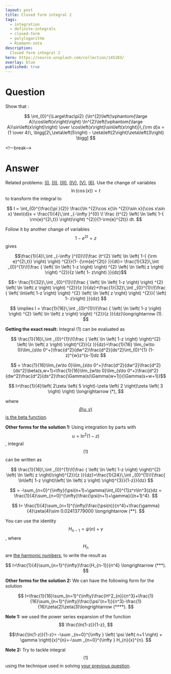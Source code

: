 ```yaml
---
layout: post
title: Closed form integral 2
tags:
  - integration   
  - definite-integrals
  - closed-form
  - polylogarithm
  - Riemann-zeta
description:  
  Closed form integral 2
hero: https://source.unsplash.com/collection/145103/
overlay: blue
published: true
---
```



# Question

Show that :

$$
\int_{0}^{\Large\frac\pi2}
{\ln^{2}\left(\vphantom{\large A}\cos\left(x\right)\right)
\ln^{2}\left(\vphantom{\large A}\sin\left(x\right)\right)
\over
\cos\left(x\right)\sin\left(x\right)}\,{\rm d}x
={1 \over 4}\,
\bigg[2\,\zeta\left(5\right) - \zeta\left(2\right)\zeta\left(3\right) \bigg]
$$

<!–-break-–> 

# Answer

Related problems: [(I)](https://math.stackexchange.com/questions/294226/some-integrals-with-log/294323#294323), [(II)](https://math.stackexchange.com/questions/397347/find-the-value-of-int-0-infty-fracx3ex-1-lnex-1-dx/397754#397754), [(III)](https://math.stackexchange.com/questions/330057/how-to-evaluate-i-displaystyle-int-0-pi-2x2-ln-sin-x-ln-cos-xdx/332041#332041), [(IV)](https://math.stackexchange.com/questions/275643/proving-an-alternating-euler-sum-sum-k-1-infty-frac-1k1-h-kk/276590#276590), [(V)](https://math.stackexchange.com/questions/873333/how-find-this-integral-i-int-0-frac-pi2-ln1-tan4x2-frac2/873425#873425), [(6)](https://math.stackexchange.com/questions/397347/find-the-value-of-int-0-infty-fracx3ex-1-lnex-1-dx/397754#397754). Use the change of variables $$\ln(\cos(x))=t$$ to transform the integral to

$$ 
I = \int_{0}^{\frac{\pi }{2}} \frac{\ln ^{2}\cos x{\ln ^{2}}\sin x}{\cos x\sin x} \text{d}x 
= \frac{1}{4}\,\int _{-\infty }^{0} \! \frac {t^{2} \left( \ln  \left( 1-{
\rm{e}^{2\,t}} \right)\right) ^{2}}{1-\rm{e}^{2t}} dt.
$$

Follow it by another change of variables $$ 1-e^{2t}=z $$ gives

$$\frac{1}{4}\,\int _{-\infty }^{0}\!{\frac {t^{2} \left( \ln  \left( 1-{
{\rm e}^{2\,t}} \right)  \right) ^{2}}{1-  {\rm{e}^{2t}}
 }}{dt}= \frac{1}{32}\,\int _{0}^{1}\!{\frac { \left( \ln  \left( 1-z \right) 
 \right) ^{2} \left( \ln  \left( z \right)  \right) ^{2}}{z \left( 1-
z\right) }}{dz}$$ 

$$= \frac{1}{32}\,\int _{0}^{1}\!{\frac { \left( \ln  \left( 1-z \right) 
 \right) ^{2} \left( \ln  \left( z \right)  \right) ^{2}}{z }}{dz}+\frac{1}{32}\,\int _{0}^{1}\!{\frac { \left( \ln\left( 1-z \right) 
 \right) ^{2} \left( \ln  \left( z \right)  \right) ^{2}}{ \left( 1-
z\right) }}{dz} $$

$$ \implies I = \frac{1}{16}\,\int _{0}^{1}\!{\frac { \left( \ln  \left( 1-z \right) 
 \right) ^{2} \left( \ln  \left( z \right)  \right) ^{2}}{z }}{dz}\longrightarrow (1). $$

**Getting the exact result:** Integral (1) can be evaluated as

$$ \frac{1}{16}\,\int _{0}^{1}\!{\frac { \left( \ln  \left( 1-z \right) 
 \right)^{2} \left( \ln  \left( z \right)  \right)^{2}}{z }}{dz}=\frac{1}{16} \lim_{w\to 0}\lim_{s\to 0^+}\frac{d^2}{dw^2}\frac{d^2}{ds^2}\int_{0}^{1} (1-z)^{w}z^{s-1}dz $$

$$ = \frac{1}{16}\lim_{w\to 0}\lim_{s\to 0^+}\frac{d^2}{dw^2}\frac{d^2}{ds^2}\beta(s,w+1)=\frac{1}{16}\lim_{w\to 0}\lim_{s\to 0^+}\frac{d^2}{dw^2}\frac{d^2}{ds^2}\frac{\Gamma(s)\Gamma(w+1)}{\Gamma(s+w+1)}$$

$$ I=\frac{1}{4}\left( 2\zeta \left( 5 \right)-\zeta \left( 2 \right)\zeta \left( 3 \right) \right) \longrightarrow (*), $$

where [$$\beta(u,v)$$ is the beta function](http://en.wikipedia.org/wiki/Beta_function). 

**Other forms for the solution 1:** Using integration by parts with $$u=\ln^2(1-z)$$, integral $$(1)$$ can be written as

$$ \frac{1}{16}\,\int _{0}^{1}\!{\frac { \left( \ln  \left( 1-z \right) 
 \right)^{2} \left( \ln  \left( z \right)\right)^{2}}{z }}{dz}=\frac{1}{24}\,\int _{0}^{1}\!{\frac{ \ln\left( 1-z \right)\left( \ln  \left( z \right) \right)^{3}}{1-z}}{dz} $$

$$ = -\sum_{n=0}^{\infty}(\psi(n+1)+\gamma)\int_{0}^{1}z^n\ln^3(z)dz = \frac{1}{4}\sum_{n=0}^{\infty}\frac{\psi(n+1)+\gamma}{(n+1)^4}. $$

$$ I= \frac{1}{4}\sum_{n=1}^{\infty}\frac{\psi(n)}{n^4}+\frac{\gamma}{4}\zeta(4)\sim 0.02413779000 \longrightarrow (**). $$

You can use the identity $$ H_{n-1}=\psi(n)+\gamma $$, where $$H_n$$ are [the harmonic numbers](http://en.wikipedia.org/wiki/Harmonic_number), to write the result as

$$ I=\frac{1}{4}\sum_{n=1}^{\infty}\frac{H_{n-1}}{n^4} \longrightarrow (***). $$

**Other forms for the solution 2:** We can have the following form for the solution

$$ I=\frac{1}{16}\sum_{n=1}^{\infty}\frac{H^2_{n}}{n^3}+\frac{1}{16}\sum_{n=1}^{\infty}\frac{\psi'(n+1)}{n^3}-\frac{1}{16}\zeta(2)\zeta(3)\longrightarrow (****). $$

**Note 1:** we used the power series expansion of the function $$ \frac{\ln(1-z)}{1-z}, $$

$$\frac{\ln(1-z)}{1-z}= -\sum _{n=0}^{\infty } \left( \psi \left( n+1 \right) + \gamma \right){x}^{n}=-\sum _{n=0}^{\infty } H_{n}{x}^{n}. $$

**Note 2:** Try to tackle integral $$(1)$$ using the technique used in solving [your previous question](https://math.stackexchange.com/questions/265981/how-to-evaluate-int-01-frac-ln-2-left-1-x-right-ln-2-l). 